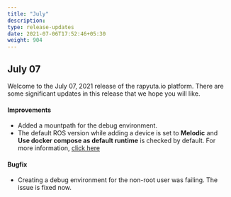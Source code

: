 ```yaml
---
title: "July"
description:
type: release-updates
date: 2021-07-06T17:52:46+05:30
weight: 904
---
```

 
 
## July 07
Welcome to the July 07, 2021 release of the rapyuta.io platform. There
are some significant updates in this release that we hope you will like.
 

#### Improvements

* Added a mountpath for the debug environment.
* The default ROS version while adding a device is set to **Melodic** and **Use docker compose as default runtime** is checked by default. For more information, [click here](/3_how-tos/32_device-management/321_onboarding-a-device/#register-a-new-device)


#### Bugfix

* Creating a debug environment for the non-root user was failing. The issue is fixed now.

